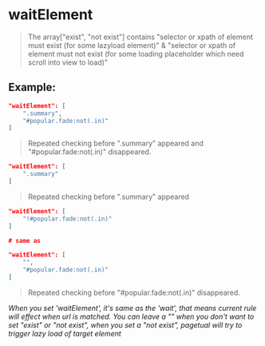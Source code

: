 # waitElement
>The array["exist", "not exist"] contains "selector or xpath of element must exist (for some lazyload element)" & "selector or xpath of element must not exist (for some loading placeholder which need scroll into view to load)"

Example:
--
```JSON
"waitElement": [
    ".summary",
    "#popular.fade:not(.in)"
]
```
>Repeated checking before ".summary" appeared and "#popular.fade:not(.in)" disappeared.

```JSON
"waitElement": [
    ".summary"
]
```
>Repeated checking before ".summary" appeared

```JSON
"waitElement": [
    "!#popular.fade:not(.in)"
]

# same as

"waitElement": [
    "",
    "#popular.fade:not(.in)"
]
```
>Repeated checking before "#popular.fade:not(.in)" disappeared.

*When you set 'waitElement', it's same as the 'wait', that means current rule will effect when url is matched. You can leave a "" when you don't want to set "exist" or "not exist", when you set a "not exist", pagetual will try to trigger lazy load of target element*